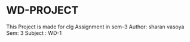 # WD-PROJECT
This Project is made for clg Assignment in sem-3 
Author: sharan vasoya 
Sem: 3
Subject :   WD-1
